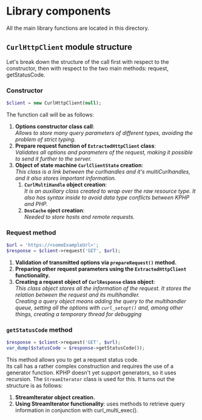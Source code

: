 # Library components
All the main library functions are located in this directory.
## `CurlHttpClient` module structure
Let's break down the structure of the call first with respect to the constructor, then with respect to the two main methods: request, getStatusCode.
### Constructor
```PHP
$client = new CurlHttpClient(null);
```
The function call will be as follows: 
1. **Options constructor class call**: \
*Allows to store many query parameters of different types, avoiding the problem of strict typing.*
3. **Prepare request function of `ExtractedHttpClient` class**: \
*Validates all options and parameters of the request, making it possible to send it further to the server.*
3. **Object of state machine `CurlClientState` creation**: \
*This class is a link between the curlhandles and it's multiCurlhandles, and it also stores important information.*
    1. **`CurlMultiHandle` object creation**: \
    *It is an auxiliary class created to wrap over the raw resource type. It also has syntax inside to avoid data type conflicts between KPHP and PHP.*
    2. **`DnsCache` oject creation**: \
    *Needed to store hosts and remote requests.*

### Request method
```PHP
$url = 'https://<someExampleUrl>';
$response = $client->request('GET', $url);
```
1. **Validation of transmitted options via `prepareRequest()` method.**
2. **Preparing other request parameters using the `ExtractedHttpClient` functionality.**
3. **Creating a request object of `CurlResponse` class object**: \
*This class object stores all the information of the request. 
It stores the relation between the request and its multihandler. \
Creating a query object means adding the query to the multihandler queue, 
setting all the options with `curl_setopt()` and, among other things, creating a temporary thread for debugging*

### `getStatusCode` method
```PHP
$response = $client->request('GET', $url);
var_dump($statusCode = $response->getStatusCode());
```
This method allows you to get a request status code. \
Its call has a rather complex construction and requires the use of a generator function. 
KPHP doesn't yet support generators, so it uses recursion. The `StreamIterator` class is used for this.
It turns out the structure is as follows:
1. **StreamIterator object creation.**
2. **Using StreamIterator functionality**: uses methods to retrieve query information in conjunction with curl_multi_exec().  
